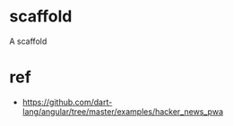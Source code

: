 # scaffold
A scaffold

# ref
- https://github.com/dart-lang/angular/tree/master/examples/hacker_news_pwa
